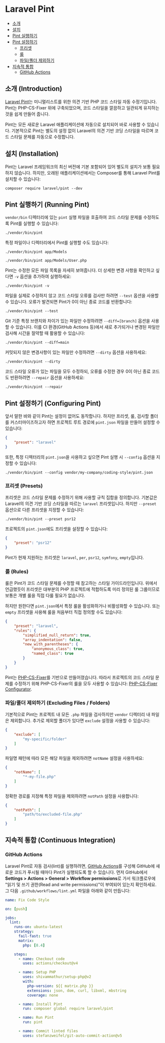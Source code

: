 # Laravel Pint

- [소개](#introduction)
- [설치](#installation)
- [Pint 실행하기](#running-pint)
- [Pint 설정하기](#configuring-pint)
    - [프리셋](#presets)
    - [룰](#rules)
    - [파일/폴더 제외하기](#excluding-files-or-folders)
- [지속적 통합](#continuous-integration)
    - [GitHub Actions](#running-tests-on-github-actions)

<a name="introduction"></a>
## 소개 (Introduction)

[Laravel Pint](https://github.com/laravel/pint)는 미니멀리스트를 위한 의견 기반 PHP 코드 스타일 자동 수정기입니다. Pint는 PHP-CS-Fixer 위에 구축되었으며, 코드 스타일을 깔끔하고 일관되게 유지하는 것을 쉽게 만들어 줍니다.

Pint는 모든 새로운 Laravel 애플리케이션에 자동으로 설치되어 바로 사용할 수 있습니다. 기본적으로 Pint는 별도의 설정 없이 Laravel의 의견 기반 코딩 스타일을 따르며 코드 스타일 문제를 자동으로 수정합니다.

<a name="installation"></a>
## 설치 (Installation)

Pint는 Laravel 프레임워크의 최신 버전에 기본 포함되어 있어 별도의 설치가 보통 필요하지 않습니다. 하지만, 오래된 애플리케이션에서는 Composer를 통해 Laravel Pint를 설치할 수 있습니다:

```shell
composer require laravel/pint --dev
```

<a name="running-pint"></a>
## Pint 실행하기 (Running Pint)

`vendor/bin` 디렉터리에 있는 `pint` 실행 파일을 호출하여 코드 스타일 문제를 수정하도록 Pint를 실행할 수 있습니다:

```shell
./vendor/bin/pint
```

특정 파일이나 디렉터리에서 Pint를 실행할 수도 있습니다:

```shell
./vendor/bin/pint app/Models

./vendor/bin/pint app/Models/User.php
```

Pint는 수정한 모든 파일 목록을 자세히 보여줍니다. 더 상세한 변경 사항을 확인하고 싶다면 `-v` 옵션을 추가하여 실행하세요:

```shell
./vendor/bin/pint -v
```

파일을 실제로 수정하지 않고 코드 스타일 오류를 검사만 하려면 `--test` 옵션을 사용할 수 있습니다. 오류가 발견되면 Pint가 0이 아닌 종료 코드를 반환합니다:

```shell
./vendor/bin/pint --test
```

Git 기준 특정 브랜치와 차이가 있는 파일만 수정하려면 `--diff=[branch]` 옵션을 사용할 수 있습니다. 이를 CI 환경(GitHub Actions 등)에서 새로 추가되거나 변경된 파일만 검사해 시간을 절약할 때 활용할 수 있습니다:

```shell
./vendor/bin/pint --diff=main
```

커밋되지 않은 변경사항이 있는 파일만 수정하려면 `--dirty` 옵션을 사용하세요:

```shell
./vendor/bin/pint --dirty
```

코드 스타일 오류가 있는 파일을 모두 수정하되, 오류를 수정한 경우 0이 아닌 종료 코드도 반환하려면 `--repair` 옵션을 사용하세요:

```shell
./vendor/bin/pint --repair
```

<a name="configuring-pint"></a>
## Pint 설정하기 (Configuring Pint)

앞서 말한 바와 같이 Pint는 설정이 없어도 동작합니다. 하지만 프리셋, 룰, 검사할 폴더를 커스터마이즈하고자 하면 프로젝트 루트 경로에 `pint.json` 파일을 만들어 설정할 수 있습니다:

```json
{
    "preset": "laravel"
}
```

또한, 특정 디렉터리의 `pint.json`을 사용하고 싶으면 Pint 실행 시 `--config` 옵션을 지정할 수 있습니다:

```shell
./vendor/bin/pint --config vendor/my-company/coding-style/pint.json
```

<a name="presets"></a>
### 프리셋 (Presets)

프리셋은 코드 스타일 문제를 수정하기 위해 사용할 규칙 집합을 정의합니다. 기본값은 Laravel의 의견 기반 코딩 스타일을 따르는 `laravel` 프리셋입니다. 하지만 `--preset` 옵션으로 다른 프리셋을 지정할 수 있습니다:

```shell
./vendor/bin/pint --preset psr12
```

프로젝트의 `pint.json`에도 프리셋을 설정할 수 있습니다:

```json
{
    "preset": "psr12"
}
```

Pint가 현재 지원하는 프리셋은 `laravel`, `per`, `psr12`, `symfony`, `empty`입니다.

<a name="rules"></a>
### 룰 (Rules)

룰은 Pint가 코드 스타일 문제를 수정할 때 참고하는 스타일 가이드라인입니다. 위에서 언급했듯이 프리셋은 대부분의 PHP 프로젝트에 적합하도록 미리 정의된 룰 그룹이므로 보통은 개별 룰을 직접 다룰 필요가 없습니다.

하지만 원한다면 `pint.json`에서 특정 룰을 활성화하거나 비활성화할 수 있습니다. 또는 `empty` 프리셋을 사용해 룰을 처음부터 직접 정의할 수도 있습니다:

```json
{
    "preset": "laravel",
    "rules": {
        "simplified_null_return": true,
        "array_indentation": false,
        "new_with_parentheses": {
            "anonymous_class": true,
            "named_class": true
        }
    }
}
```

Pint는 [PHP-CS-Fixer](https://github.com/FriendsOfPHP/PHP-CS-Fixer)를 기반으로 만들어졌습니다. 따라서 프로젝트의 코드 스타일 문제를 수정하기 위해 PHP-CS-Fixer의 룰을 모두 사용할 수 있습니다: [PHP-CS-Fixer Configurator](https://mlocati.github.io/php-cs-fixer-configurator).

<a name="excluding-files-or-folders"></a>
### 파일/폴더 제외하기 (Excluding Files / Folders)

기본적으로 Pint는 프로젝트 내 모든 `.php` 파일을 검사하지만 `vendor` 디렉터리 내 파일은 제외합니다. 추가로 제외할 폴더가 있다면 `exclude` 설정을 사용할 수 있습니다:

```json
{
    "exclude": [
        "my-specific/folder"
    ]
}
```

파일명 패턴에 따라 모든 해당 파일을 제외하려면 `notName` 설정을 사용하세요:

```json
{
    "notName": [
        "*-my-file.php"
    ]
}
```

정확한 경로를 지정해 특정 파일을 제외하려면 `notPath` 설정을 사용합니다:

```json
{
    "notPath": [
        "path/to/excluded-file.php"
    ]
}
```

<a name="continuous-integration"></a>
## 지속적 통합 (Continuous Integration)

<a name="running-tests-on-github-actions"></a>
### GitHub Actions

Laravel Pint로 자동 검사(lint)를 실행하려면, [GitHub Actions](https://github.com/features/actions)를 구성해 GitHub에 새로운 코드가 푸시될 때마다 Pint가 실행되도록 할 수 있습니다. 먼저 GitHub에서 **Settings > Actions > General > Workflow permissions**로 가서 워크플로우에 "읽기 및 쓰기 권한(Read and write permissions)"이 부여되어 있는지 확인하세요. 그 다음 `.github/workflows/lint.yml` 파일을 아래와 같이 만듭니다:

```yaml
name: Fix Code Style

on: [push]

jobs:
  lint:
    runs-on: ubuntu-latest
    strategy:
      fail-fast: true
      matrix:
        php: [8.4]

    steps:
      - name: Checkout code
        uses: actions/checkout@v4

      - name: Setup PHP
        uses: shivammathur/setup-php@v2
        with:
          php-version: ${{ matrix.php }}
          extensions: json, dom, curl, libxml, mbstring
          coverage: none

      - name: Install Pint
        run: composer global require laravel/pint

      - name: Run Pint
        run: pint

      - name: Commit linted files
        uses: stefanzweifel/git-auto-commit-action@v5
```